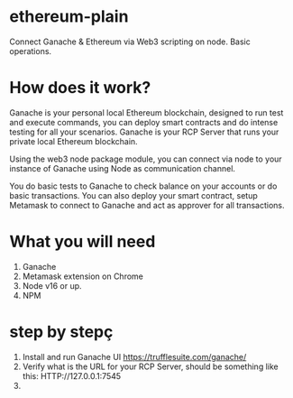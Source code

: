 # ethereum-plain
Connect Ganache &amp; Ethereum via Web3 scripting on node. Basic operations.

# How does it work?
Ganache is your personal local Ethereum blockchain, designed to run test and execute commands, you can deploy smart contracts and do intense testing for all your scenarios. Ganache is your RCP Server that runs your private local Ethereum blockchain.

Using the web3 node package module, you can connect via node to your instance of Ganache using Node as communication channel.

You do basic tests to Ganache to check balance on your accounts or do basic transactions. You can also deploy your smart contract, setup Metamask to connect to Ganache and act as approver for all transactions.


# What you will need
1. Ganache
2. Metamask extension on Chrome
3. Node v16 or up.
4. NPM


# step by stepç
1. Install and run Ganache UI https://trufflesuite.com/ganache/
2. Verify what is the URL for your RCP Server, should be something like this: HTTP://127.0.0.1:7545
3. 
